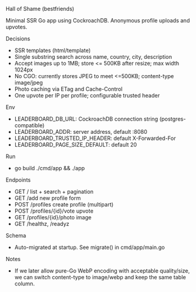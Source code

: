 Hall of Shame (bestfriends)

Minimal SSR Go app using CockroachDB. Anonymous profile uploads and upvotes.

Decisions
- SSR templates (html/template)
- Single substring search across name, country, city, description
- Accept images up to 1MB; store <= 500KB after resize; max width 1024px
- No CGO: currently stores JPEG to meet <=500KB; content-type image/jpeg
- Photo caching via ETag and Cache-Control
- One upvote per IP per profile; configurable trusted header

Env
- LEADERBOARD_DB_URL: CockroachDB connection string (postgres-compatible)
- LEADERBOARD_ADDR: server address, default :8080
- LEADERBOARD_TRUSTED_IP_HEADER: default X-Forwarded-For
- LEADERBOARD_PAGE_SIZE_DEFAULT: default 20

Run
- go build ./cmd/app && ./app

Endpoints
- GET /           list + search + pagination
- GET /add        new profile form
- POST /profiles  create profile (multipart)
- POST /profiles/{id}/vote upvote
- GET /profiles/{id}/photo image
- GET /healthz, /readyz

Schema
- Auto-migrated at startup. See migrate() in cmd/app/main.go

Notes
- If we later allow pure-Go WebP encoding with acceptable quality/size, we can switch content-type to image/webp and keep the same table column.

